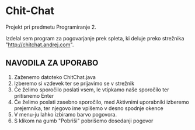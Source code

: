 # Chit-Chat

Projekt pri predmetu Programiranje 2.

Izdelal sem program za pogovarjanje prek spleta, ki deluje preko strežnika "http://chitchat.andrej.com".

## NAVODILA ZA UPORABO

1.  Zaženemo datoteko ChitChat.java
2.  Izberemo si vzdevek ter se prijavimo se v strežnik
3.  Če želimo sporočilo poslati vsem, le vtipkamo naše sporočilo ter pritisnemo Enter
4.  Če želimo poslati zasebno sporočilo, med Aktivnimi uporabniki izberemo prejemnika, ter njegovo ime vpišemo v 
    desno spodnje okence
5.  V menu-ju lahko izbiramo barvo pogovora. 
6.  S klikom na gumb "Pobriši" pobrišemo dosedanji pogovor
